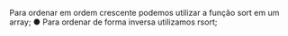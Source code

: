 Para ordenar em ordem crescente podemos utilizar a função sort em um array; ● Para ordenar de forma inversa utilizamos rsort;